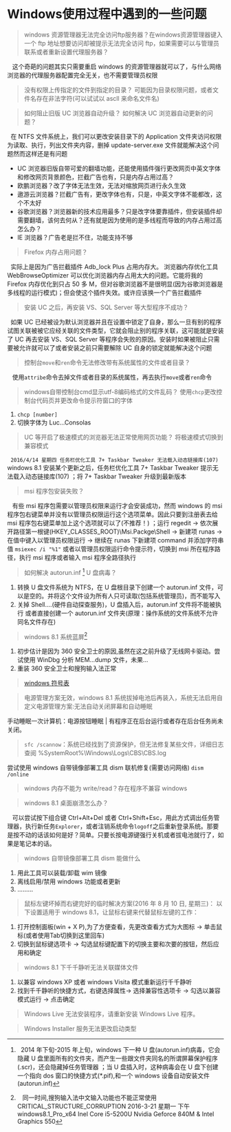 # Windows使用过程中遇到的一些问题
> windows 资源管理器无法完全访问ftp服务器？在windows资源管理器键入一个 ftp 地址想要访问却被提示无法完全访问 ftp，如果需要可以与管理员联系或者重新设置代理服务器？

&nbsp;&nbsp; 这个奇葩的问题其实只需要重启 windows 的资源管理器就可以了，与什么网络浏览器的代理服务器配置完全无关，也不需要管理员权限

> 没有权限上传指定的文件到指定的目录？  可能因为目录权限问题，或者文件名存在非法字符(可以试试以 ascll 来命名文件名)

> 如何阻止旧版 UC 浏览器自动升级？ 如何解决 UC 浏览器自动更新的问题？

&nbsp;&nbsp;在 NTFS 文件系统上，我们可以更改安装目录下的 Application 文件夹访问权限为读取、执行，列出文件夹内容，删掉 update-server.exe 文件就能解决这个问题然而这样还是有问题

 * UC 浏览器旧版自带可爱的翻墙功能，还能使用插件强行更改网页中英文字体和修改网页背景颜色，拦截广告也有，只是内存占用过高？
 * 欧鹏浏览器？改了字体无法生效，无法对缩放网页进行永久生效
 * 遨游云浏览器？拦截广告有，更改字体也有，只是，中英文字体不能都改，这个不太好
 * 谷歌浏览器？浏览器新的技术应用最多？只是改字体要靠插件，但安装插件却需要翻墙，该何去何从？还有就是因为使用的是多线程而导致的内存占用过高怎么办？
 * IE 浏览器？广告老是拦不住，功能支持不够
 
> Firefox 内存占用问题？

&nbsp;&nbsp;实际上是因为广告拦截插件 Adb_lock Plus 占用内存大。 浏览器内存优化工具 WebBrowseOptimizer 可以优化浏览器内存占用太大的问题。它能将我的 Firefox 内存优化到只占 50 多 M，但对谷歌浏览器不是很明显(因为谷歌浏览器是多线程的运行模式)；但会使这个插件失效。或许应该换一个广告拦截插件

> 安装 UC 之后，再安装 VS、SQL Server 等大型程序不成功？

&nbsp;&nbsp;如果 UC 已经被设为默认浏览器并且在设置中锁定了自身，那么一旦有别的程序试图关联被被它应经关联的文件类型，它就会阻止别的程序关联，这可能就是安装了 UC 再去安装 VS、SQL Server 等程序会失败的原因。安装时如果被阻止只需要被允许就可以了或者安装之前只需要解除 UC 自身的锁定就能解决这个问题

> 控制台`move`和`ren`命令无法修改带有系统属性的文件或者目录？

&nbsp;&nbsp; 使用`attribe`命令去掉文件或者目录的系统属性，再去执行`move`或者`ren`命令

> windows自带控制台cmd显示utf-8编码格式的文件乱码？ 使用`chcp`更改控制台代码页并更改命令提示符窗口的字体
  1.  `chcp [number]`
  2. 切换字体为 Luc...Consolas

> UC 等开启了极速模式的浏览器无法正常使用网页功能？ 将极速模式切换到兼容模式

&nbsp;&nbsp;`2016/4/14 星期四 任务栏优化工具 7+ Taskbar Tweaker 无法载入动态链接库(107)`  windows 8.1 安装某个更新之后，任务栏优化工具 7+ Taskbar Tweaker 提示无法载入动态链接库(107) ；将 7+ Taskbar Tweaker 升级到最新版本

> msi 程序包安装失败？

&nbsp;&nbsp; 有些 msi 程序包需要以管理员权限来运行才会安装成功，然而 windows 的 msi 程序包右键菜单并没有以管理员权限运行这个选项菜单。因此只要到注册表去给 msi 程序包右键菜单加上这个选项就可以了(不推荐！) ；运行 regedit -> 依次展开路径第一根键(HKEY_CLASSES_ROOT)\Msi.Packge\Shell -> 新建项 runas -> 在值中键入以管理员权限运行 -> 继续在 runas 下新建项 command 并添加字符串值 `msiexec /i "%1"` 或者以管理员权限运行命令提示符，切换到 msi 所在程序路径，执行 msi 程序或者输入 msi 程序全路径执行

> 如何解决 autorun.inf [^autorun] U 盘病毒？

  1. 转换 U 盘文件系统为 NTFS，在 U 盘根目录下创建一个 autorun.inf 文件，可以是空的。并将这个文件设为所有人只可读取(包括系统管理员)，而不能写入
  2. 关掉 Shell....(硬件自动探查服务)，U 盘插入后，autorun.inf 文件将不能被执行
 或者直接创建一个 autorun.inf 文件夹(原理：操作系统的文件系统不允许同名文件存在)

> windows 8.1 系统蓝屏[^5]


 1. 初步估计是因为 360 安全卫士的原因,虽然在这之前升级了无线网卡驱动。尝试使用 WinDbg 分析 MEM...dump 文件，未果...
 2. 重装 360 安全卫士和搜狗输入法正常

> [windows 符号表](https://msdn.microsoft.com/en-us/windows/hardware/gg463028.aspx#Download_windows)

> 电源管理方案无效，windows 8.1 系统拔掉电池后再装入，系统无法启用自定义电源管理方案:无法自动关闭屏幕和自动睡眠

手动睡眠一次计算机：电源按钮睡眠 | 有程序正在后台运行或者存在后台任务尚未关闭。

> `sfc /scannow`：系统已经找到了资源保护，但无法修复某些文件，详细日志查阅 %SystemRoot%\Windows\Logs\CBS\CBS.log

尝试使用 windows 自带镜像部署工具 dism 联机修复(需要访问网络) `dism /online`

> windows 内存不能为 write/read？存在程序不兼容 windows

> windows 8.1 桌面崩溃怎么办？

&nbsp;&nbsp; 可以尝试按下组合键 Ctrl+Alt+Del 或者 Ctrl+Shift+Esc，用此方式调出任务管理器，执行新任务`Explorer`，或者注销系统命令`logoff`之后重新登录系统。那要是按不动的话该如何是好？简单。只要长按电源键强行关机或者拔电池就行了，如果是笔记本的话。

> windows 自带镜像部署工具 dism 能做什么

 1. 用此工具可以装载/卸载 wim 镜像
 2. 离线启用/禁用 windows 功能或者更新
 3. .........

> 鼠标左键坏掉而右键完好的临时解决方案(2016 年 8 月 10 日, 星期三)： 以下设置适用于 windows 8.1，让鼠标右键来代替鼠标左键的工作：

 1. 打开控制面板(win + X P),为了方便查看，先更改查看方式为大图标 -> 单击鼠标(或者使用Tab切换到这里回车)
 2. 切换到鼠标键选项卡 -> 勾选鼠标键配置下的切换主要和次要的按钮，然后应用和确定

> windows 8.1 下千千静听无法关联媒体文件

 1. 以兼容 windows XP 或者 windows Visita 模式重新运行千千静听
 2. 找到千千静听的快捷方式，右键选择属性-> 选择兼容性选项卡 -> 勾选以兼容模式运行 -> 点击确定 

> Windows Live 无法安装程序，请重新安装 Windows Live 程序。

> Windows Installer 服务无法更改启动类型

[^autorun]: &nbsp;&nbsp;2014 年下旬-2015 年上旬，windows 下一种 U 盘(autorun.inf)病毒，它会隐藏 U 盘里面所有的文件夹，而产生一些跟文件夹同名的所谓屏幕保护程序(.scr)，还会隐藏掉任务管理器 ；当 U 盘插入时，这种病毒会在 U 盘下创建一个指向 dos 窗口的快捷方式(*.pif),和一个 windows 设备自动安装文件(autorun.inf)

[^5]: &nbsp;&nbsp; 同一时间,搜狗输入法中文输入功能也不能正常使用  CRITICAL_STRUCTURE_CORRUPTION 2016-3-21 星期一 下午 windows8.1_Pro_x64 Inel Core i5-5200U Nvidia Geforce 840M & Intel Graphics 550